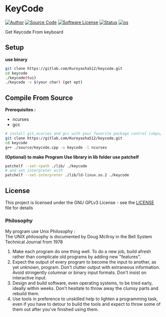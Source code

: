 # **KeyCode**  
[![Author](http://img.shields.io/badge/author-Kuroyasha512-blue.svg)](https://gitlab.com/Kuroyasha512)
[![Source Code](http://img.shields.io/badge/source-Kuroyasha512/keycode-blue.svg)](https://gitlab.com/Kuroyasha512/keycode/tree/master/source)
[![Software License](https://img.shields.io/badge/license-GNU_GPLv3-brightgreen.svg)](https://gitlab.com/Kuroyasha512/keycode#license)
[![Status](https://img.shields.io/badge/Status-Development-red.svg)](https://gitlab.com/Kuroyasha512/keycode/edit/master/README.md)
[![os](https://img.shields.io/badge/os-GNU/Linux-red.svg)](https://www.gnu.org/gnu/linux-and-gnu.en.html)

Get Keycode From keyboard

## **Setup**
**use binary**  
```sh
git clone https://gitlab.com/Kuroyasha512/keycode.git
cd keycode
./keycode(tui)
./keycode -v $(your char) (get opt)
```

## **Compile From Source**

**Prerequisites :**
- ncurses
- gcc
```sh
# install git,ncurses and gcc with your favorite package control (xbps/apt/aptget/etc)
git clone https://gitlab.com/Kuroyasha512/keycode.git
cd keycode
g++ ./source/keycode.cpp -o keycode -l ncurses
```
**(Optional) to make Program Use library in lib folder use patchelf**  
```sh
patchelf --set-rpath ./lib/ ./keycode
# and set interpreter with
patchelf --set-interpreter ./lib/ld-linux.so.2 ./keycode
```


## **License**

This project is licensed under the GNU GPLv3 License - see the [LICENSE](https://gitlab.com/Kuroyasha512/keycode/blob/master/LICENSE) file for details

### **Philosophy**
My program use Unix Philosophy :  
The UNIX philosophy is documented by Doug McIlroy in the Bell System Technical Journal from 1978  
1. Make each program do one thing well. To do a new job, build afresh rather than complicate old programs by adding new "features".
2. Expect the output of every program to become the input to another, as yet unknown, program. Don't clutter output with extraneous information. Avoid stringently columnar or binary input formats. Don't insist on interactive input.
3. Design and build software, even operating systems, to be tried early, ideally within weeks. Don't hesitate to throw away the clumsy parts and rebuild them.
4. Use tools in preference to unskilled help to lighten a programming task, even if you have to detour to build the tools and expect to throw some of them out after you've finished using them.